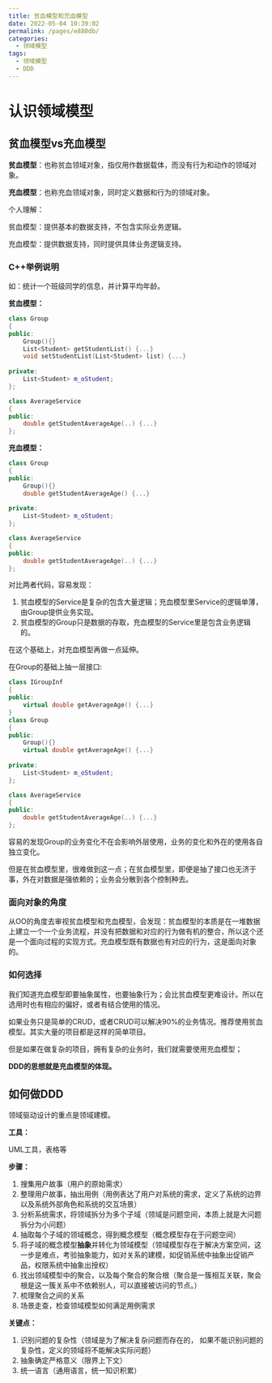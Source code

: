 ```yaml
---
title: 贫血模型和充血模型
date: 2022-05-04 10:39:02
permalink: /pages/e880db/
categories:
  - 领域模型
tags:
  - 领域模型
  - DDD
---
```

# 认识领域模型

## 贫血模型vs充血模型

**贫血模型**：也称贫血领域对象，指仅用作数据载体，而没有行为和动作的领域对象。

**充血模型**：也称充血领域对象，同时定义数据和行为的领域对象。

个人理解：

贫血模型：提供基本的数据支持，不包含实际业务逻辑。

充血模型：提供数据支持，同时提供具体业务逻辑支持。

### C++举例说明

如：统计一个班级同学的信息，并计算平均年龄。

**贫血模型：**

```c++
class Group
{
public:
    Group(){}
    List<Student> getStudentList() {...}
	void setStudentList(List<Student> list) {...}
    
private:
    List<Student> m_oStudent;
};

class AverageService
{
public:
    double getStudentAverageAge(..) {...}
};
```

**充血模型：**

```c++
class Group
{
public:
    Group(){}
    double getStudentAverageAge() {...}
    
private:
    List<Student> m_oStudent;
};

class AverageService
{
public:
    double getStudentAverageAge(..) {...}
};
```

对比两者代码，容易发现：

1. 贫血模型的Service是复杂的包含大量逻辑；充血模型里Service的逻辑单薄，由Group提供业务实现。
2. 贫血模型的Group只是数据的存取，充血模型的Service里是包含业务逻辑的。

在这个基础上，对充血模型再做一点延伸。

在Group的基础上抽一层接口:

```c++
class IGroupInf
{
public:
    virtual double getAverageAge() {...}
}
class Group
{
public:
    Group(){}
    virtual double getAverageAge() {...}
    
private:
    List<Student> m_oStudent;
};

class AverageService
{
public:
    double getStudentAverageAge(..) {...}
};
```

容易的发现Group的业务变化不在会影响外层使用，业务的变化和外在的使用各自独立变化。

但是在贫血模型里，很难做到这一点；在贫血模型里，即便是抽了接口也无济于事，外在对数据是强依赖的；业务会分散到各个控制种去。

### 面向对象的角度

从OO的角度去审视贫血模型和充血模型，会发现：贫血模型的本质是在一堆数据上建立一个一个业务流程，并没有把数据和对应的行为做有机的整合，所以这个还是一个面向过程的实现方式。充血模型既有数据也有对应的行为，这是面向对象的。

### 如何选择

我们知道充血模型即要抽象属性，也要抽象行为；会比贫血模型更难设计。所以在选用时也有相应的偏好，或者有结合使用的情况。

 如果业务只是简单的CRUD，或者CRUD可以解决90%的业务情况。推荐使用贫血模型。其实大量的项目都是这样的简单项目。

但是如果在做复杂的项目，拥有复杂的业务时，我们就需要使用充血模型；

**DDD的思想就是充血模型的体现。** 

## 如何做DDD

领域驱动设计的重点是领域建模。

**工具：**

​UML工具，表格等

**步骤：**

1. 搜集用户故事（用户的原始需求）
2. 整理用户故事，抽出用例（用例表达了用户对系统的需求，定义了系统的边界以及系统外部角色和系统的交互场景）
3. 分析系统需求，将领域拆分为多个子域（领域是问题空间，本质上就是大问题拆分为小问题）
4. 抽取每个子域的领域概念，得到概念模型（概念模型存在于问题空间）
5. 将子域的概念模型**抽象**并转化为领域模型（领域模型存在于解决方案空间，这一步是难点，考验抽象能力，如对关系的建模，如促销系统中抽象出促销产品，权限系统中抽象出授权）
6. 找出领域模型中的聚合，以及每个聚合的聚合根（聚合是一簇相互关联，聚会根是这一簇关系中不依赖别人，可以直接被访问的节点。）
7. 梳理聚合之间的关系
8. 场景走查，检查领域模型如何满足用例需求

**关键点：**

1. 识别问题的复杂性（领域是为了解决复杂问题而存在的， 如果不能识别问题的复杂性，定义的领域将不能解决实际问题）
2. 抽象确定严格意义（限界上下文）
3. 统一语言（通用语言，统一知识积累）

